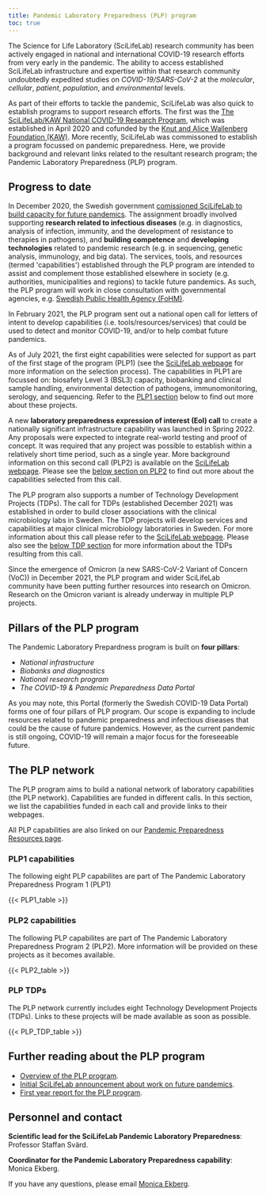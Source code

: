 ```yaml
---
title: Pandemic Laboratory Preparedness (PLP) program
toc: true
---
```


The Science for Life Laboratory (SciLifeLab) research community has been actively engaged in national and international COVID-19 research efforts from very early in the pandemic. The ability to access established SciLifeLab infrastructure and expertise within that research community undoubtedly expedited studies on *COVID-19/SARS-CoV-2* at the *molecular*, *cellular*, *patient*, *population*, and *environmental* levels.

As part of their efforts to tackle the pandemic, SciLifeLab was also quick to establish programs to support research efforts. The first was the [The SciLifeLab/KAW National COVID-19 Research Program](https://www.scilifelab.se/pandemic-response/covid-19-research-program/), which was established in April 2020 and cofunded by the [Knut and Alice Wallenberg Foundation (KAW)](https://kaw.wallenberg.org/stiftelsens-satsningar-pa-atgarder-mot-coronaviruset). More recently, SciLifeLab was commissoned to establish a program focussed on pandemic preparedness. Here, we provide background and relevant links related to the resultant research program; the Pandemic Laboratory Preparedness (PLP) program.

## Progress to date

In December 2020, the Swedish government [comissioned SciLifeLab to build capacity for future pandemics](https://www.regeringen.se/rattsliga-dokument/proposition/2020/12/forskning-frihet-framtid--kunskap-och-innovation-for-sverige/). The assignment broadly involved supporting **research related to infectious diseases** (e.g. in diagnostics, analysis of infection, immunity, and the development of resistance to therapies in pathogens), and **building competence** and **developing technologies** related to pandemic research (e.g. in sequencing, genetic analysis, immunology, and big data). The services, tools, and resources (termed 'capabilities') established through the PLP program are intended to assist and complement those established elsewhere in society (e.g. authorities, municipalities and regions) to tackle future pandemics. As such, the PLP program will work in close consultation with governmental agencies, e.g. [Swedish Public Health Agency (FoHM)](www.folkhalsomyndigheten.se).

In February 2021, the PLP program sent out a national open call for letters of intent to develop capabilities (i.e. tools/resources/services) that could be used to detect and monitor COVID-19, and/or to help combat future pandemics.

As of July 2021, the first eight capabilities were selected for support as part of the first stage of the program (PLP1) (see the [SciLifeLab webpage](https://www.scilifelab.se/pandemic-response/pandemic-laboratory-preparedness/) for more information on the selection process). The capabilities in PLP1 are focussed on: biosafety Level 3 (BSL3) capacity, biobanking and clinical sample handling, environmental detection of pathogens, immunomonitoring, serology, and sequencing. Refer to the [PLP1 section](/plp-program-background/#plp1-capabilities) below to find out more about these projects.

A new **laboratory preparedness expression of interest (EoI) call** to create a nationally significant infrastructure capability was launched in Spring 2022. Any proposals were expected to integrate real-world testing and proof of concept. It was required that any project was possible to establish within a relatively short time period, such as a single year. More background information on this second call (PLP2) is available on the [SciLifeLab webpage](https://www.scilifelab.se/capabilities/pandemic-laboratory-preparedness/pandemic-response/calls/call-for-new-pandemic-laboratory-preparedness-capabilities-plp-2/). Please see the [below section on PLP2](/plp-program-background/#plp2-capabilities) to find out more about the capabilities selected from this call.

The PLP program also supports a number of Technology Development Projects (TDPs). The call for TDPs (established December 2021) was established in order to build closer associations with the clinical microbiology labs in Sweden. The TDP projects will develop services and capabilities at major clinical microbiology laboratories in Sweden. For more information about this call please refer to the [SciLifeLab webpage](https://www.scilifelab.se/news/call-for-new-pandemic-laboratory-preparedness-capabilities-plp-cm-tdp/). Please also see the [below TDP section](/plp-program-background/#plp-tdps) for more information about the TDPs resulting from this call.

Since the emergence of Omicron (a new SARS-CoV-2 Variant of Concern (VoC)) in December 2021, the PLP program and wider SciLifeLab community have been putting further resources into research on Omicron. Research on the Omicron variant is already underway in multiple PLP projects.

## Pillars of the PLP program

The Pandemic Laboratory Prepardness program is built on **four pillars**:

* *National infrastructure*
* *Biobanks and diagnostics*
* *National research program*
* *The COVID-19 & Pandemic Preparedness Data Portal*

As you may note, this Portal (formerly the Swedish COVID-19 Data Portal) forms one of four pillars of PLP program. Our scope is expanding to include resources related to pandemic preparedness and infectious diseases that could be the cause of future pandemics. However, as the current pandemic is still ongoing, COVID-19 will remain a major focus for the foreseeable future.

## The PLP network

The PLP program aims to build a national network of laboratory capabilities (the PLP network). Capabilities are funded in different calls. In this section, we list the capabilities funded in each call and provide links to their webpages.

All PLP capabilities are also linked on our [Pandemic Preparedness Resources page](/resources/).

### PLP1 capabilities

The following eight PLP capabilites are part of The Pandemic Laboratory Preparedness Program 1 (PLP1)

{{< PLP1_table >}}

### PLP2 capabilities

The following PLP capabilites are part of The Pandemic Laboratory Preparedness Program 2 (PLP2). More information will be provided on these projects as it becomes available.

{{< PLP2_table >}}

### PLP TDPs

The PLP network currently includes eight Technology Development Projects (TDPs). Links to these projects will be made available as soon as possible.

{{< PLP_TDP_table >}}

## Further reading about the PLP program

* [Overview of the PLP program](https://www.scilifelab.se/capabilities/pandemic-laboratory-preparedness/).
* [Initial SciLifeLab announcement about work on future pandemics](https://www.scilifelab.se/news/strong-basic-research-prepares-sweden-for-future-pandemics).
* [First year report for the PLP program](https://www.scilifelab.se/wp-content/uploads/2022/05/Stark-grundforskning-rustar-Sverige-for-Covid-19-och-framtida-pandemier.pdf).

## Personnel and contact

**Scientific lead for the SciLifeLab Pandemic Laboratory Preparedness**: Professor Staffan Svärd.

**Coordinator for the Pandemic Laboratory Preparedness capability**: Monica Ekberg.

If you have any questions, please email <a href="mailto:monica.ekberg@scilifelab.se">Monica Ekberg</a>.
